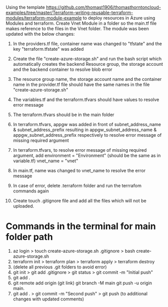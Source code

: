 Using the template https://github.com/thomast1906/thomasthorntoncloud-examples/tree/master/Terraform-writing-reusable-terraform-modules/terraform-module-example to deploy resources in Azure using Modules and terraform. Create Vnet Module in a folder so the main.tf file makes reference to the files in the Vnet folder. The module was been updated with the below changes:

1. In the providers.tf file, container name was changed to "tfstate" and the key "terraform.tfstate" was added

2. Create the file "create-azure-storage.sh" and run the bash script which automatically creates the backend Resource group, the storage account and the backend container to resolve blob error

3. The resource group name, the storage account name and the container name in the provider.tf file should have the same names in the file "create-azure-storage.sh" 

4. The variables.tf and the terraform.tfvars should have values to resolve error message

5. The terraform.tfvars should be in the main folder

6. In terraform.tfvars, appgw was added in front of subnet_address_name & subnet_address_prefix resulting in appgw_subnet_address_name & appgw_subnet_address_prefix respectively to resolve error message of missing required argument

7. In terraform.tfvars, to resolve error message of missing required argument, add
environment                 = "Environment" (should be the same as in variable.tf)
vnet_name                   = "vnet"

8. In main.tf, name was changed to vnet_name to resolve the error message

9. In case of error, delete .terraform folder and run the terrrafom commands again

10. Create touch .gitignore file and add all the files which will not be uploaded.

# Commands in the terminal for main folder path
1. az login > touch create-azure-storage.sh .gitignore > bash create-azure-storage.sh
2. terraform init > terraform plan > terraform apply > terraform destroy
3. (delete all previous .git folders to avoid error)
4. git init > git add .gitignore > git status > git commit -m "Initial push"
5. git add .
6.  git remote add origin (git link) 
    git branch -M main 
    git push -u origin main. 
7. git add . > git commit -m "Second push" > git push (to additional changes with updated comments)
